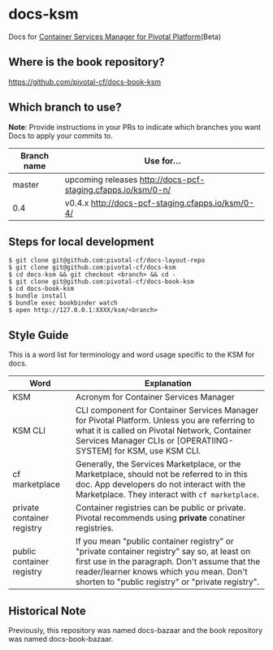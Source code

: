 docs-ksm
==========

Docs for [Container Services Manager for Pivotal Platform](https://network.pivotal.io/products/container-services-manager/)(Beta)

## Where is the book repository?
https://github.com/pivotal-cf/docs-book-ksm

## Which branch to use?

**Note**: Provide instructions in your PRs to indicate which branches you want Docs to apply your commits to.

| Branch name | Use for… |
|-------------| ------|
| master      | upcoming releases http://docs-pcf-staging.cfapps.io/ksm/0-n/
| 0.4       | v0.4.x  http://docs-pcf-staging.cfapps.io/ksm/0-4/ |

## Steps for local development
```
$ git clone git@github.com:pivotal-cf/docs-layout-repo
$ git clone git@github.com:pivotal-cf/docs-ksm
$ cd docs-ksm && git checkout <branch> && cd -
$ git clone git@github.com:pivotal-cf/docs-book-ksm
$ cd docs-book-ksm
$ bundle install
$ bundle exec bookbinder watch
$ open http://127.0.0.1:XXXX/ksm/<branch>
```


## Style Guide

This is a word list for terminology and word usage specific to the KSM for docs.

| Word | Explanation |
|------|-------------|
| KSM |Acronym for Container Services Manager|
| KSM CLI | CLI component for Container Services Manager for Pivotal Platform. Unless you are referring to what it is called on Pivotal Network, Container Services Manager CLIs or [OPERATIING-SYSTEM] for KSM, use KSM CLI.|
|cf marketplace| Generally, the Services Marketplace, or the Marketplace, should not be referred to in this doc. App developers do not interact with the Marketplace. They interact with `cf marketplace`.|
|private container registry| Container registries can be public or private. Pivotal recommends using **private** conatiner registries. |
|public container registry| If you mean "public container registry" or "private container registry" say so, at least on first use in the paragraph. Don't assume that the reader/learner knows which you mean. Don't shorten to "public registry" or "private registry". |


## Historical Note

Previously, this repository was named docs-bazaar and the book repository was named docs-book-bazaar.
